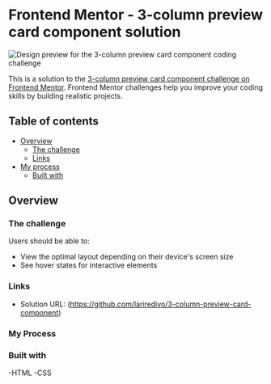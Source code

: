# Frontend Mentor - 3-column preview card component solution

![Design preview for the 3-column preview card component coding challenge](https://user-images.githubusercontent.com/57192319/125955080-b3046946-72a6-4c86-b5e3-821a32beebfb.JPG)

This is a solution to the [3-column preview card component challenge on Frontend Mentor](https://www.frontendmentor.io/challenges/3column-preview-card-component-pH92eAR2-). Frontend Mentor challenges help you improve your coding skills by building realistic projects. 

## Table of contents

- [Overview](#overview)
  - [The challenge](#the-challenge)
  - [Links](#links)
- [My process](#my-process)
  - [Built with](#built-with)

## Overview

### The challenge

Users should be able to:

- View the optimal layout depending on their device's screen size
- See hover states for interactive elements

### Links

- Solution URL: (https://github.com/lariredivo/3-column-preview-card-component)

### My Process

### Built with

-HTML
-CSS



